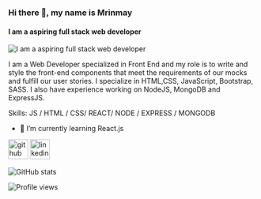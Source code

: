 ### Hi there 👋, my name is Mrinmay
#### I am a aspiring full stack web developer
![I am a aspiring full stack web developer](https://arturssmirnovs.github.io/github-profile-readme-generator/images/banner.png)

I am a Web Developer specialized in Front End and my role is to write and style the front-end components that meet the requirements of our mocks and fulfill our user stories. I specialize in HTML,CSS, JavaScript, Bootstrap, SASS. I also have experience working on NodeJS, MongoDB and ExpressJS.

Skills: JS / HTML / CSS/ REACT/ NODE / EXPRESS / MONGODB

- 🌱 I’m currently learning React.js 


[<img src='https://cdn.jsdelivr.net/npm/simple-icons@3.0.1/icons/github.svg' alt='github' height='40'>](https://github.com/mrinmay-santra)  [<img src='https://cdn.jsdelivr.net/npm/simple-icons@3.0.1/icons/linkedin.svg' alt='linkedin' height='40'>](https://www.linkedin.com/in/https://www.linkedin.com/in/mrinmay-santra//)  

![GitHub stats](https://github-readme-stats.vercel.app/api?username=mrinmay-santra&show_icons=true)  

![Profile views](https://gpvc.arturio.dev/mrinmay-santra)  
